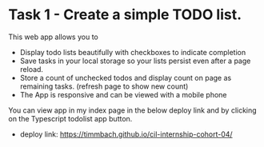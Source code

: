 # Task 1 - Create a simple TODO list.

This web app allows you to

- Display todo lists beautifully with checkboxes to indicate completion
- Save tasks in your local storage so your lists persist even after a page reload.
- Store a count of unchecked todos and display count on page as remaining tasks. (refresh page to show new count)
- The App is responsive and can be viewed with a mobile phone

You can view app in my index page in the below deploy link and by clicking on the Typescript todolist app button.

- deploy link: https://timmbach.github.io/cil-internship-cohort-04/
